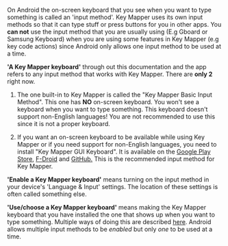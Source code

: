 On Android the on-screen keyboard that you see when you want to type something is called an 'input method'. Key Mapper uses its own input methods so that it can type stuff or press buttons for you in other apps. You **can not** use the input method that you are usually using (E.g Gboard or Samsung Keyboard) when you are using some features in Key Mapper (e.g key code actions) since Android only allows one input method to be used at a time.

**'A Key Mapper keyboard'** through out this documentation and the app refers to any input method that works with Key Mapper. There are **only 2** right now.

1. The one built-in to Key Mapper is called the "Key Mapper Basic Input Method". This one has **NO** on-screen keyboard. You won't see a keyboard when you want to type something. This keyboard doesn't support non-English languages! You are not recommended to use this since it is not a proper keyboard.

2. If you want an on-screen keyboard to be available while using Key Mapper or if you need support for non-English languages, you need to install "Key Mapper GUI Keyboard". It is available on the [Google Play Store](http://gui.keymapper.club), [F-Droid](https://www.f-droid.org/en/packages/io.github.sds100.keymapper.inputmethod.latin/) and [GitHub.](https://github.com/sds100/KeyMapperKeyboard/releases) This is the recommended input method for Key Mapper.
    
**'Enable a Key Mapper keyboard'** means turning on the input method in your device's 'Language & Input' settings. The location of these settings is often called something else.
        
**'Use/choose a Key Mapper keyboard'** means making the Key Mapper keyboard that you have installed the one that shows up when you want to type something. Multiple ways of doing this are described [here](../faq.md#how-do-i-change-the-keyboard). Android allows multiple input methods to be *enabled* but only *one* to be used at a time.